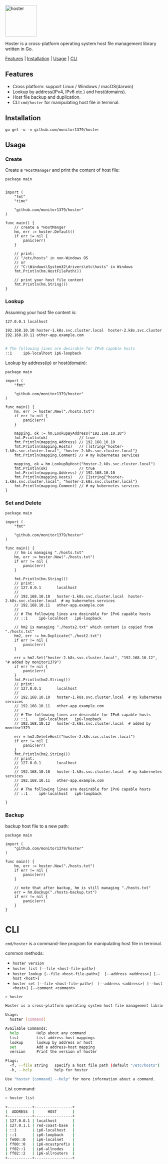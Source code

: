 <!--
 * @Date: 2020-11-29 14:00:53
 * @LastEditors: monitor1379
 * @LastEditTime: 2020-11-29 23:02:29
-->


<img src="./docs/logo/logo-with-name.png" style="height:100px" alt="hoster" height="100px"/>


Hoster is a cross-platform operating system host file management library written in Go.


[Features](#features) | [Installation](#installation) | [Usage](#usage) | [CLI](#cli)

## Features

- Cross platform: support Linux / Windows / macOS(darwin)
- Lookup by address(IPv4, IPv6 etc.) and host(domains).
- Host file backup and duplication.
- CLI `cmd/hoster` for manipulating host file in terminal.

## Installation

```
go get -u -v github.com/monitor1379/hoster
```


## Usage


### Create

Create a `*HostManager` and print the content of host file:

```golang
package main


import (
	"fmt"
	"time"

	"github.com/monitor1379/hoster"
)

func main() {
	// create a *HostManger
	hm, err := hoster.Default()
	if err != nil {
		panic(err)
	}

	// print:
	// "/etc/hosts" in non-Windows OS
	// or
	// "C:\Windows\System32\drivers\etc\hosts" in Windows
	fmt.Println(hm.HostFilePath())

	// print your host file content
	fmt.Println(hm.String())
}

```


### Lookup

Assuming your host file content is:
```bash
127.0.0.1 localhost

192.168.10.10 hoster-1.k8s.svc.cluster.local  hoster-2.k8s.svc.cluster.local    # my kubernetes services
192.168.10.11 other-app.example.com


# The following lines are desirable for IPv6 capable hosts
::1     ip6-localhost ip6-loopback
```

Lookup by address(ip) or host(domain):
```golang
package main

import (
	"fmt"

	"github.com/monitor1379/hoster"
)

func main() {
	hm, err := hoster.New("./hosts.txt")
	if err != nil {
		panic(err)
	}

	mapping, ok := hm.LookupByAddress("192.168.10.10")
	fmt.Println(ok)              // true
	fmt.Println(mapping.Address) // 192.168.10.10
	fmt.Println(mapping.Hosts)   // []string{"hoster-1.k8s.svc.cluster.local", "hoster-2.k8s.svc.cluster.local"}
	fmt.Println(mapping.Comment) // # my kubernetes services

	mapping, ok = hm.LookupByHost("hoster-2.k8s.svc.cluster.local")
	fmt.Println(ok)              // true
	fmt.Println(mapping.Address) // 192.168.10.10
	fmt.Println(mapping.Hosts)   // []string{"hoster-1.k8s.svc.cluster.local", "hoster-2.k8s.svc.cluster.local"}
	fmt.Println(mapping.Comment) // # my kubernetes services
}

```



### Set and Delete


```golang
package main

import (
	"fmt"

	"github.com/monitor1379/hoster"
)

func main() {
	// hm is managing "./hosts.txt"
	hm, err := hoster.New("./hosts.txt")
	if err != nil {
		panic(err)
	}

	fmt.Println(hm.String())
	// print:
	// 127.0.0.1       localhost
	//
	// 192.168.10.10   hoster-1.k8s.svc.cluster.local  hoster-2.k8s.svc.cluster.local  # my kubernetes services
	// 192.168.10.11   other-app.example.com
	//
	// # The following lines are desirable for IPv6 capable hosts
	// ::1     ip6-localhost   ip6-loopback

	// hm2 is managing "./hosts2.txt" which content is copied from "./hosts.txt"
	hm2, err := hm.Duplicate("./host2.txt")
	if err != nil {
		panic(err)
	}

	err = hm2.Set("hoster-2.k8s.svc.cluster.local", "192.168.10.12", "# added by monitor1379")
	if err != nil {
		panic(err)
	}
	fmt.Println(hm2.String())
	// print:
	// 127.0.0.1       localhost
	//
	// 192.168.10.10   hoster-1.k8s.svc.cluster.local  # my kubernetes services
	// 192.168.10.11   other-app.example.com
	//
	// # The following lines are desirable for IPv6 capable hosts
	// ::1     ip6-localhost   ip6-loopback
	// 192.168.10.12   hoster-2.k8s.svc.cluster.local  # added by monitor1379

	err = hm2.DeleteHost("hoster-2.k8s.svc.cluster.local")
	if err != nil {
		panic(err)
	}
	fmt.Println(hm2.String())
	// print:
	// 127.0.0.1       localhost
	//
	// 192.168.10.10   hoster-1.k8s.svc.cluster.local  # my kubernetes services
	// 192.168.10.11   other-app.example.com
	//
	// # The following lines are desirable for IPv6 capable hosts
	// ::1     ip6-localhost   ip6-loopback

}

```

### Backup

backup host file to a new path:
```golang
package main

import (
	"github.com/monitor1379/hoster"
)

func main() {
	hm, err := hoster.New("./hosts.txt")
	if err != nil {
		panic(err)
	}

	// note that after backup, hm is still managing "./hosts.txt"
	err = hm.Backup("./hosts-backup.txt")
	if err != nil {
		panic(err)
	}
}

```


# CLI

`cmd/hoster` is a command-line program for manipulating host file in terminal.

common methods:
- `hoster version`
- `hoster list [--file <host-file-path>]`
- `hoster lookup [--file <host-file-path>]  [--address <address>] [--host <host>]`
- `hoster set [--file <host-file-path>]  [--address <address>] [--host <host>] [--comment <comment>`


```bash
> hoster

Hoster is a cross-platform operating system host file management library written in Go.

Usage:
  hoster [command]

Available Commands:
  help        Help about any command
  list        List address-host mappings
  lookup      lookup by address or host
  set         Add a address-host mapping
  version     Print the version of hoster

Flags:
  -f, --file string   specify a host file path (default "/etc/hosts")
  -h, --help          help for hoster

Use "hoster [command] --help" for more information about a command.
```


List command:

```bash
> hoster list

+-----------+-----------------+
|  ADDRESS  |      HOST       |
+-----------+-----------------+
| 127.0.0.1 | localhost       |
| 127.0.1.1 | red-coast-base  |
| ::1       | ip6-localhost   |
| ::1       | ip6-loopback    |
| fe00::0   | ip6-localnet    |
| ff00::0   | ip6-mcastprefix |
| ff02::1   | ip6-allnodes    |
| ff02::2   | ip6-allrouters  |
+-----------+-----------------+
```

